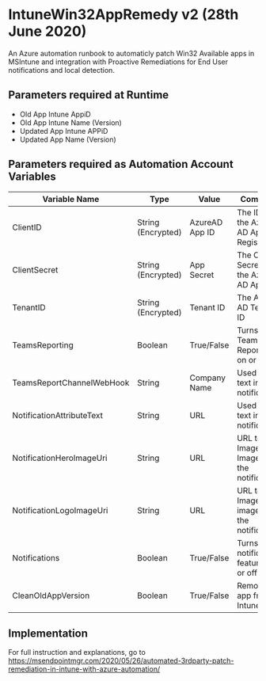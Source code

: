 # IntuneWin32AppRemedy v2 (28th June 2020)

An Azure automation runbook to automaticly patch Win32 Available apps in MSIntune and integration with Proactive Remediations for End User notifications and local detection. 

## Parameters required at Runtime 

- Old App Intune AppiD
- Old App Intune Name (Version)
- Updated App Intune APPiD
- Updated App Name (Version)

## Parameters required as Automation Account Variables
|Variable Name|Type|Value|Comment|
|---|---|---|---|
|ClientID|String (Encrypted)|AzureAD App ID|The ID of the Azure AD App Registration|
|ClientSecret|String (Encrypted)|App Secret|The Client Secret of the Azure AD App|
|TenantID|String (Encrypted)|Tenant ID|The Azure AD Tenant ID|
|TeamsReporting|Boolean|True/False|Turns Teams Reporting on or off|
|TeamsReportChannelWebHook|String|Company Name|Used as text in notification|
|NotificationAttributeText|String|URL|Used as text in notification|
|NotificationHeroImageUri|String|URL|URL to Image	Hero Image in the notification|
|NotificationLogoImageUri|String|URL|URL to Image	Logo image in the notification|
|Notifications|Boolean|True/False|Turns notification feature on or off |
|CleanOldAppVersion|Boolean|True/False|Remove old app from Intune|

## Implementation
For full instruction and explanations, go to https://msendpointmgr.com/2020/05/26/automated-3rdparty-patch-remediation-in-intune-with-azure-automation/
